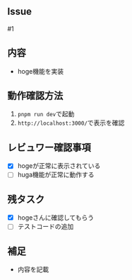 ## Issue

#1

## 内容

- hoge機能を実装

## 動作確認方法

1. `pnpm run dev`で起動
2. `http://localhost:3000/`で表示を確認

## レビュワー確認事項

- [x] hogeが正常に表示されている
- [ ] huga機能が正常に動作する

## 残タスク

- [x] hogeさんに確認してもらう
- [ ] テストコードの追加

## 補足

- 内容を記載
